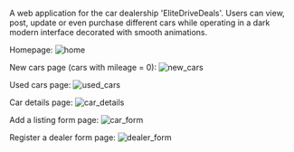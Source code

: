 A web application for the car dealership 'EliteDriveDeals'. Users can view, post, update or even purchase different cars while operating in a dark modern
interface decorated with smooth animations.

Homepage:
![home](https://github.com/Ivaylo2201/EliteDriveDeals/assets/120925473/96c575b6-e8f3-40ca-b1ce-03d2b0718f63)

New cars page (cars with mileage = 0):
![new_cars](https://github.com/Ivaylo2201/EliteDriveDeals/assets/120925473/183a084d-299b-4d19-9aec-54503c3bcaa0)

Used cars page:
![used_cars](https://github.com/Ivaylo2201/EliteDriveDeals/assets/120925473/6d143529-4f42-4d3d-9e25-aa169ed6648d)

Car details page:
![car_details](https://github.com/Ivaylo2201/EliteDriveDeals/assets/120925473/52988152-1e26-4482-84a6-f16d902c9d2e)

Add a listing form page:
![car_form](https://github.com/Ivaylo2201/EliteDriveDeals/assets/120925473/845d642d-b2df-4f64-8bfc-1f7c77e08b99)

Register a dealer form page:
![dealer_form](https://github.com/Ivaylo2201/EliteDriveDeals/assets/120925473/6f95fca2-823a-445a-a066-6b45fc84d49d)
